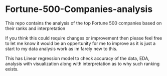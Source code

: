 # Fortune-500-Companies-analysis
This repo contains the analysis of the top Fortune 500 companies based on their ranks and interpretation 

If you think this could require changes or improvement then please feel free to let me know it would be an oppertunity for me to improve as it is just a start to my data 
analysis work as im farely new to this.

This has Linear regression model to check accuracy of the data, EDA, analysis with visualization along with interpretation as to why such ranking exists.
